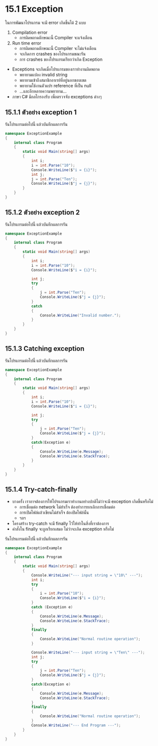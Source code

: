 # 15.1 Exception

ในการพัฒนาโปรแกรม จะมี error เกิดขึ้นได้ 2 แบบ
1. Compilation error
   - การผิดพลาดลักษณะนี้ Compiler จะแจ้งเตือน 
2. Run time error
   - การผิดพลาดลักษณะนี้ Compiler จะไม่แจ้งเตือน
   - จะเกิดการ crashes ของโปรแกรมขณะรัน 
   - การ crashes ของโปรแกรมเรียกว่าเกิด Exception

- Exceptions จะเกิดเมื่อโปรแกรมของเราทำงานผิดพลาด 
   - พยายามแปลง invalid string
   - พยายามเข้าถึงสมาชิกอาเรย์ที่อยู่นอกขอบเขต
   - พยายามใช้งานตัวแปร reference ที่เป็น null 
   - …และอีกหลายความพยายาม…
- ภาษา C# มีกลไกรองรับ เพื่อตรวจจับ exceptions ต่างๆ


## 15.1.1 ตัวอย่าง exception 1

รันโปรแกรมต่อไปนี้ แล้วบันทึกผลการรัน

```cs
namespace ExceptionExample
{
    internal class Program
    {
        static void Main(string[] args)
        {
            int i;
            i = int.Parse("10");
            Console.WriteLine($"i = {i}");
            int j;
            j = int.Parse("Ten");
            Console.WriteLine($"j = {j}");
        }
    }
}
```

## 15.1.2 ตัวอย่าง exception 2

รันโปรแกรมต่อไปนี้ แล้วบันทึกผลการรัน

```cs
namespace ExceptionExample
{
    internal class Program
    {
        static void Main(string[] args)
        {
            int i;
            i = int.Parse("10");
            Console.WriteLine($"i = {i}");

            int j;
            try
            {
                j = int.Parse("Ten");
                Console.WriteLine($"j = {j}");
            }
            catch
            {
                Console.WriteLine("Invalid number.");
            }
        }
    }
}
```


## 15.1.3 Catching exception

รันโปรแกรมต่อไปนี้ แล้วบันทึกผลการรัน


```cs
namespace ExceptionExample
{
    internal class Program
    {
        static void Main(string[] args)
        {
            int i;
            i = int.Parse("10");
            Console.WriteLine($"i = {i}");

            int j;
            try
            {
                j = int.Parse("Ten");
                Console.WriteLine($"j = {j}");
            }
            catch(Exception e)
            {
                Console.WriteLine(e.Message);
                Console.WriteLine(e.StackTrace);
            }
        }
    }
}
```


## 15.1.4 Try-catch-finally

- บางครั้ง เราอาจต้องการให้โปรแกรมเราทำงานอย่างปกติไม่ว่าจะมี exception เกิดขึ้นหรือไม่
   - การเชื่อมต่อ network ไม่สำเร็จ ต้องทำการยกเลิกการเชื่อมต่อ
   - การเปิดไฟล์แล้วเขียนไม่สำเร็จ ต้องปิดไฟล์นั้น
   - ฯลฯ
- โครงสร้าง try-catch จะมี finally ไว้ให้ทำในสิ่งที่เราต้องการ
- คำสั่งใน finally จะถูกเรียกเสมอ ไม่ว่าจะเกิด exception หรือไม่

รันโปรแกรมต่อไปนี้ แล้วบันทึกผลการรัน


``` cs
namespace ExceptionExample
{
    internal class Program
    {
        static void Main(string[] args)
        {
            Console.WriteLine("--- input string = \"10\" ---");
            int i;
            try
            {
                i = int.Parse("10");
                Console.WriteLine($"i = {i}");
            }
            catch (Exception e)
            {
                Console.WriteLine(e.Message);
                Console.WriteLine(e.StackTrace);
            }
            finally
            {
                Console.WriteLine("Normal routine operation");
            }

            Console.WriteLine("--- input string = \"Ten\" ---");
            int j;
            try
            {
                j = int.Parse("Ten");
                Console.WriteLine($"j = {j}");
            }
            catch(Exception e)
            {
                Console.WriteLine(e.Message);
                Console.WriteLine(e.StackTrace);
            }
            finally 
            {
                Console.WriteLine("Normal routine operation");
            }
            Console.WriteLine("--- End Program ---");
        }
    }
}
```




